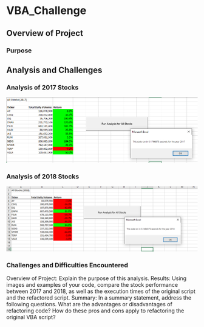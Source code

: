 # VBA_Challenge

## Overview of Project

### Purpose



## Analysis and Challenges



### Analysis of 2017 Stocks

![2017 Stocks](/Resources/VBA_Challenge_2017.png)

### Analysis of 2018 Stocks
![2018 Stocks](/Resources/VBA_Challenge_2018.png)

### Challenges and Difficulties Encountered

Overview of Project: Explain the purpose of this analysis.
Results: Using images and examples of your code, compare the stock performance between 2017 and 2018, as well as the execution times of the original script and the refactored script.
Summary: In a summary statement, address the following questions.
What are the advantages or disadvantages of refactoring code?
How do these pros and cons apply to refactoring the original VBA script?




